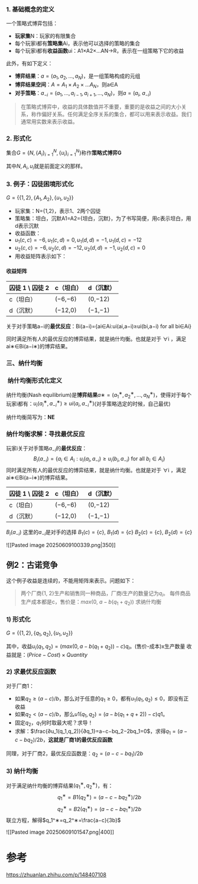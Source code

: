 ### 1. 基础概念的定义

一个策略式博弈包括：

- **玩家集**N：玩家的有限集合
- 每个玩家i都有**策略集**Ai，表示他可以选择的策略的集合
- 每个玩家i都有**收益函数**ui：A1×A2×…AN→R，表示在一组策略下它的收益

此外，有如下定义：

- **博弈结果**：$a=(a_1,a_2,…,a_N)$，是一组策略构成的元组
- **博弈结果空间**：$A=A_1×A_2×…A_N$，则a∈A
- **对手策略**：$a_{−i}=(a_1,…,a_{i−1},a_{i+1},…,a_N$)，则$a=(a_i,\ a_{−i})$

> 在策略式博弈中，收益的具体数值并不重要，重要的是收益之间的大小关系，称作偏好关系。任何满足全序关系的集合，都可以用来表示收益。我们通常用实数来表示收益。

### 2. 形式化  
集合$G=\{N,\{A_i\}_{i=1}^N,\{u_i\}_{i=1}^N\}$称作**策略式博弈G**

其中$N,A_i,u_i$就是前面定义的那样。


### 3. 例子：囚徒困境形式化

$G=\{\{1,2\},\{A_1,A_2\},\{u_1,u_2\}\}$

- 玩家集：N={1,2}，表示1、2两个囚徒
- 策略集：坦白，沉默A1=A2={坦白，沉默}，为了书写简便，用c表示坦白，用d表示沉默
- 收益函数：
- $u_1(c,c)=−6,u_1(c,d)=0,u_1(d,d)=−1,u_1(d,c)=−12$
- $u_2(c,c)=−6,u_2(c,d)=−12,u_2(d,d)=−1,u_2(d,c)=0$
- 用收益矩阵表示如下：

#### 收益矩阵

| 囚徒 1 \ 囚徒 2 | c（坦白）   | d（沉默）   |
| ----------- | ------- | ------- |
| c（坦白）       | (−6,−6) | (0,−12) |
| d（沉默）       | (−12,0) | (−1,−1) |


关于对手策略a−i的**最优反应**：Bi(a−i)={ai∈Ai:ui(ai,a−i)≥ui(bi,a−i) for all bi∈Ai}

同时满足所有人的最优反应的博弈结果，就是纳什均衡。也就是对于 ∀i ，满足ai∗∈Bi(a−i∗)的博弈结果。


### 三、纳什均衡
###  纳什均衡形式化定义

纳什均衡(Nash equilibrium)是**博弈结果**$a∗=(a_1^∗,a_2^∗,…,a_N^∗)$，使得对于每个玩家i都有：$u_i(a_i^∗,a_{−i}^∗)≥ui(a_i,a_{−i}^∗)$(对手策略选定的时候，自己最优)

纳什均衡简写为：**NE**

### 纳什均衡求解：寻找最优反应

玩家i关于对手策略$a_{−i}$的**最优反应**：
$$ B_i(a_{-i}) = \left\{ a_i \in A_i : u_i(a_i, a_{-i}) \geq u_i(b_i, a_{-i}) \ \text{for all} \ b_i \in A_i \right\} $$
同时满足所有人的最优反应的博弈结果，就是纳什均衡。也就是对于 ∀i ，满足ai∗∈Bi(a−i∗)的博弈结果。



| 囚徒 1 \ 囚徒 2 | c（坦白）   | d（沉默）   |
| ----------- | ------- | ------- |
| c（坦白）       | (−6,−6) | (0,−12) |
| d（沉默）       | (−12,0) | (−1,−1) |
$B_i(a_{-i})$ 这里的$a_{-i}$是对手的选择
$B_1(c) = \{c\},\  B_1(d) =\{c\}$
$B_2(c) = \{c\},\  B_2(d) =\{c\}$

![[Pasted image 20250609100339.png|350]]

## 例2：古诺竞争


这个例子收益是连续的，不能用矩阵来表示。问题如下：

> 两个厂商{1, 2}生产和销售同一种商品，厂商i生产的数量记为$q_i$。 每件商品生产成本都是c，售价是：$max(0,\ a−b(q_1+q_2))$ 求纳什均衡

### 1) 形式化

$G=\{\{1,2\},\{q_1,q_2\},\{u_1,u_2\}\}$

其中，收益$u_i(q_1,q_2)=(max(0,a−b(q_1+q_2))−c)q_i$。(售价-成本)x生产数量
收益就是：$(Price - Cost) × Quantity$

### 2) 求最优反应函数

对于厂商1：
- 如果$q_2≥(a−c)/b$，那么对于任意的$q_1≥0$，都有$u_1(q_1,q_2)≤0$，即没有正收益
- 如果$q_2<(a−c)/b$，那么$u1(q_1,q_2)=(a−b(q_1+q+2))−c)q1$。
- 固定$q_2，q_1$何时取最大呢？求导！
- 求解：$\frac{∂u_1(q_1,q_2)}{∂q_1}=a−c−bq_2−2bq_1=0$，求得$q_1=(a−c−bq_2)/2b$，**这就是厂商1的最优反应函数**

同理，对于厂商2，最优反应函数是：$q_2=(a−c−bq_1)/2b$

### 3) 纳什均衡

对于满足纳什均衡的博弈结果$(q_1^∗,q_2^∗)$，有：$$q_1^∗=B1(q_2^∗)=(a−c−bq_2^∗)/2b$$$$q_2^∗=B2(q_1^∗)=(a−c−bq_1^∗)/2b$$联立方程，解得$q_1^∗=q_2^∗=\frac{a−c}{3b}$

![[Pasted image 20250609101547.png|400]]

# 参考
https://zhuanlan.zhihu.com/p/148407108
